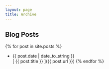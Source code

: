 ```yaml
---
layout: page
title: Archive
---
```


## Blog Posts

{% for post in site.posts %}
  * {{ post.date | date_to_string }} <br /> [ {{ post.title }} ]({{ post.url }})
{% endfor %}